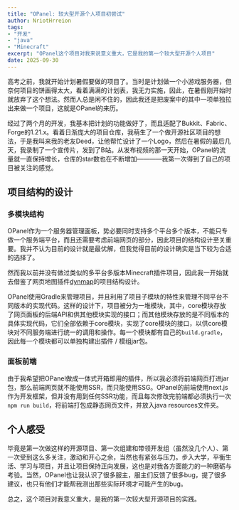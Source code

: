 ```yaml
---
title: "OPanel: 较大型开源个人项目初尝试"
author: NriotHrreion
tags:
- "开发"
- "java"
- "Minecraft"
excerpt: "OPanel这个项目对我来说意义重大，它是我的第一个较大型开源个人项目"
date: 2025-09-30
---
```


高考之前，我就开始计划暑假要做的项目了。当时是计划做一个小游戏服务器，但奈何项目的饼画得太大，看着满满的计划表，我无力实施，因此，在暑假刚开始时就放弃了这个想法。然而人总是闲不住的，因此我还是把废案中的其中一项单独拉出来做一个项目，这就是OPanel的来历。

经过了两个月的开发，我基本把计划的功能做好了，而且适配了Bukkit、Fabric、Forge的1.21.x。看着日渐庞大的项目仓库，我萌生了一个做开源社区项目的想法，于是我叫来我的老友Deed，让他帮忙设计了一个Logo，然后在暑假的最后几天，我录制了一个宣传片，发到了B站。从发布视频的那一天开始，OPanel的流量就一直保持增长，仓库的star数也在不断增加————我第一次得到了自己的项目被关注的感觉。

## 项目结构的设计

### 多模块结构

OPanel作为一个服务器管理面板，势必要同时支持多个平台多个版本，不能只专做一个服务端平台，而且还需要考虑前端网页的部分，因此项目的结构设计至关重要。我并不认为目前的设计就是最优解，但我觉得目前的设计确实是当下较为合适的选择了。

然而我以前并没有做过类似的多平台多版本Minecraft插件项目，因此我一开始就去借鉴了网页地图插件[dynmap](https://github.com/webbukkit/dynmap)的项目结构设计。

OPanel使用Gradle来管理项目，并且利用了项目子模块的特性来管理不同平台不同版本的实现代码。这样的设计下，项目被分为一堆模块，其中，core模块存放了网页面板的后端API和供其他模块实现的接口；而其他模块存放的是不同版本的具体实现代码，它们全部依赖于core模块，实现了core模块的接口，以供core模块对不同服务端进行统一的调用和操作。每一个模块都有自己的`build.gradle`，因此每一个模块都可以单独构建出插件 / 模组jar包。

### 面板前端

由于我希望把OPanel做成一体式开箱即用的插件，所以我必须将前端网页打进jar包，那么前端网页就不能使用SSR，而只能使用SSG。OPanel的前端使用next.js作为开发框架，但并没有用到任何SSR功能，而且每次修改完前端都必须执行一次`npm run build`，将前端打包成静态网页文件，并放入java resources文件夹。

## 个人感受

毕竟是第一次做这样的开源项目、第一次组建和带领开发组（虽然没几个人）、第一次受到这么多关注，激动和开心之余，当然也有紧张与压力。步入大学，平衡生活、学习与项目，并且让项目保持正向发展，这也是对我各方面能力的一种磨砺与考验。当然，OPanel也让我认识了很多服主，服主们反馈了很多bug，提了很多建议，也只有他们才能帮我测出那些实际环境才可能产生的bug。

总之，这个项目对我意义重大，是我的第一次较大型开源项目的实践。

